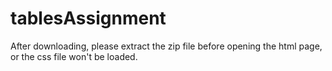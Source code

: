 # tablesAssignment 
After downloading, please extract the zip file before opening the html page, or the css file won't be loaded.
